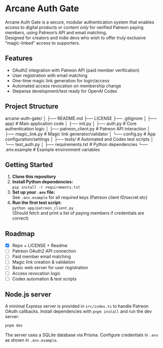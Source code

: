 # Arcane Auth Gate

Arcane Auth Gate is a secure, modular authentication system that enables access to digital products or content *only* for verified Patreon paying members, using Patreon’s API and email matching.  
Designed for creators and indie devs who wish to offer truly exclusive “magic-linked” access to supporters.

## Features

- OAuth2 integration with Patreon API (paid member verification)
- User registration with email matching
- One-time magic link generation for login/access
- Automated access revocation on membership change
- Stepwise development/test ready for OpenAI Codex

## Project Structure

arcane-auth-gate/
│
├── README.md
├── LICENSE
├── .gitignore
│
├── app/ # Main application code
│ ├── init.py
│ ├── auth.py # Core authentication logic
│ ├── patreon_client.py # Patreon API interaction
│ ├── magic_link.py # Magic link generator/validator
│ └── config.py # App configuration/settings
│
├── tests/ # Automated and Codex test scripts
│ └── test_auth.py
│
├── requirements.txt # Python dependencies
└── .env.example # Example environment variables


## Getting Started

1. **Clone this repository**
2. **Install Python dependencies:**  
   `pip install -r requirements.txt`
3. **Set up your `.env` file:**  
   See `.env.example` for all required keys (Patreon client ID/secret etc)
4. **Run the first test script:**  
   `python app/patreon_client.py`  
   (Should fetch and print a list of paying members if credentials are correct)

## Roadmap

- [x] Repo + LICENSE + Readme
- [ ] Patreon OAuth2 API connection
- [ ] Paid member email matching
- [ ] Magic link creation & validation
- [ ] Basic web server for user registration
- [ ] Access revocation logic
- [ ] Codex automation & test scripts

## Node.js server

A minimal Express server is provided in `src/index.ts` to handle Patreon OAuth callbacks.
Install dependencies with `pnpm install` and run the dev server:

```bash
pnpm dev
```

The server uses a SQLite database via Prisma. Configure credentials in `.env` as shown in `.env.example`.
